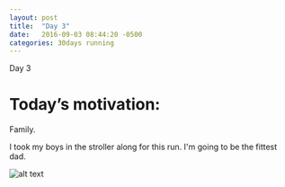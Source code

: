 ```yaml
---
layout: post
title:  "Day 3"
date:   2016-09-03 08:44:20 -0500
categories: 30days running
---
```

Day 3

# Today’s motivation:

Family. 

I took my boys in the stroller along for this run. I'm going to be the fittest dad. 


![alt text]({{site.baseurl}}/img/day3.jpg "Day 3 - Snapped a screenshot at 5km")
